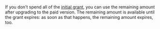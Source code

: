 If you don't spend all of the [initial grant](../billing/concepts/bonus-account.md), you can use the remaining amount after upgrading to the paid version. The remaining amount is available until the grant expires: as soon as that happens, the remaining amount expires, too.

